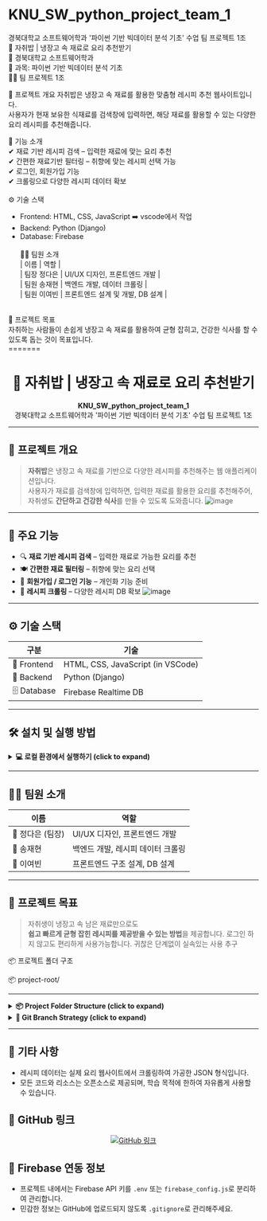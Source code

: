 
# KNU_SW_python_project_team_1
경북대학교 소프트웨어학과 '파이썬 기반 빅데이터 분석 기초' 수업 팀 프로젝트 1조<br>
🍚 자취밥 | 냉장고 속 재료로 요리 추천받기<br>
🏫 경북대학교 소프트웨어학과<br>
📌 과목: 파이썬 기반 빅데이터 분석 기초<br>
🧑‍🍳 팀 프로젝트 1조

📌 프로젝트 개요
자취밥은 냉장고 속 재료를 활용한 맞춤형 레시피 추천 웹사이트입니다.<br>
사용자가 현재 보유한 식재료를 검색창에 입력하면, 해당 재료를 활용할 수 있는 다양한 요리 레시피를 추천해줍니다.<br>

🎯 기능 소개<br>
✔ 재료 기반 레시피 검색 – 입력한 재료에 맞는 요리 추천<br>
✔ 간편한 재료기반 필터링 – 취향에 맞는 레시피 선택 가능<br>
✔ 로그인, 회원가입 기능<br>
✔ 크롤링으로 다양한 레시피 데이터 확보<br>
<br>
⚙️ 기술 스택<br>
- Frontend: HTML, CSS, JavaScript ➡️ vscode에서 작업<br>
- Backend: Python (Django)<br>
- Database: Firebase<br>
  <br>
👨‍💻 팀원 소개<br>
| 이름 | 역할 | <br>
| 팀장 정다은 | UI/UX 디자인, 프론트엔드 개발 | <br>
| 팀원 송재현 | 백엔드 개발, 데이터 크롤링 | <br>
| 팀원 이여빈 | 프론트엔드 설계 및 개발, DB 설계 | <br>
<br>
🚀 프로젝트 목표<br>
자취하는 사람들이 손쉽게 냉장고 속 재료를 활용하여 균형 잡히고, 건강한 식사를 할 수 있도록 돕는 것이 목표입니다.<br>
=======
<h1 align="center">🍚 자취밥 | 냉장고 속 재료로 요리 추천받기</h1>

<p align="center">
  <strong>KNU_SW_python_project_team_1</strong><br>
  경북대학교 소프트웨어학과 '파이썬 기반 빅데이터 분석 기초' 수업 팀 프로젝트 1조
</p>

---

## 📌 프로젝트 개요

> **자취밥**은 냉장고 속 재료를 기반으로 다양한 레시피를 추천해주는 웹 애플리케이션입니다.  
> 사용자가 재료를 검색창에 입력하면, 입력한 재료를 활용한 요리를 추천해주어,  
> 자취생도 **간단하고 건강한 식사**를 만들 수 있도록 도와줍니다.
![image](https://github.com/user-attachments/assets/50fb24f5-8e9d-412f-b713-f7cc4521e020)


---

## 🎯 주요 기능

- 🔍 **재료 기반 레시피 검색** – 입력한 재료로 가능한 요리를 추천
- 🍽️ **간편한 재료 필터링** – 취향에 맞는 요리 선택
- 👤 **회원가입 / 로그인 기능** – 개인화 기능 준비
- 🔄 **레시피 크롤링** – 다양한 레시피 DB 확보
![image](https://github.com/user-attachments/assets/16ad6dfa-dccf-4b57-8483-52c285dbe69d)

---

## ⚙️ 기술 스택

| 구분 | 기술 |
|------|------|
| 🎨 Frontend | HTML, CSS, JavaScript (in VSCode) |
| 🧠 Backend | Python (Django) |
| 🗄️ Database | Firebase Realtime DB |

---

## 🛠 설치 및 실행 방법

<details>
<summary><strong>💻 로컬 환경에서 실행하기 (click to expand)</strong></summary>

### 📁 1. 프로젝트 클론

```bash
git clone https://github.com/stellalee1210/KNU_SW_python_project_team_1.git
cd KNU_SW_python_project_team_1
```
### 🐍 2. 가상환경 설정 및 패키지 설치

```bash
# 가상환경 생성

python -m venv venv

# 가상환경 활성화
```bash
# Windows
venv\Scripts\activate
# macOS/Linux
source venv/bin/activate
```

# 필수 패키지 설치
```bash
pip install -r requirements.txt
``` 

🔥 3. Firebase 연동 설정
firebase_config.py 파일에 Firebase Admin SDK 키 경로와 DB URL을 설정

```bash
# firebase_config.py 예시
import firebase_admin
from firebase_admin import credentials, db

cred = credentials.Certificate("path/to/your-firebase-adminsdk.json")
firebase_admin.initialize_app(cred, {
    'databaseURL': 'https://your-project-id.firebaseio.com'
})
```

🧠 4. Django 서버 실행
```bash
# 마이그레이션 적용
python manage.py makemigrations
python manage.py migrate

# 개발 서버 실행
python manage.py runserver
```

🌐 5. 웹 접속 및 테스트
- 웹 브라우저에서 [http://127.0.0.1:8000](http://127.0.0.1:8000) 접속
- 메인 페이지 → 재료 검색 → 상세페이지 흐름 확인

</details>

---

## 👨‍💻 팀원 소개

| 이름 | 역할 |
|------|------|
| 👩 정다은 (팀장) | UI/UX 디자인, 프론트엔드 개발 |
| 👨 송재현 | 백엔드 개발, 레시피 데이터 크롤링 |
| 👩 이여빈 | 프론트엔드 구조 설계, DB 설계 |

---

## 🚀 프로젝트 목표

> 자취생이 냉장고 속 남은 재료만으로도  
> **쉽고 빠르게 균형 잡힌 레시피를 제공받을 수 있는 방법**을 제공합니다.
> 로그인 하지 않고도 편리하게 사용가능합니다.
> 귀찮은 단계없이 실속있는 사용 추구

📦 프로젝트 폴더 구조 

📦 project-root/
<hr>

<details>
  <summary><strong>📦 Project Folder Structure (click to expand)</strong></summary>

  <pre>

📦 project-root/
├── .idea/                        # PyCharm 프로젝트 설정
├── RecipeDetail/                 # 레시피 상세 페이지 UI
│   ├── RecipeDetail.css
│   ├── RecipeDetail.html
│   └── RecipeDetail.js
├── __pycache__/                  # 파이썬 캐시 파일
├── loginPage/                    # 로그인 페이지 UI
│   ├── login.css
│   ├── login.html
│   └── login.js
├── mainPage/                     # 메인 페이지 UI 및 이미지
│   ├── main.css
│   ├── main.html
│   ├── main.js
│   ├── profile_jde.png
│   ├── profile_sjh.png
│   └── profile_ybl.png
├── recipes/                      # 레시피 관련 Django 앱
│   ├── __pycache__/
│   ├── migrations/
│   ├── __init__.py
│   ├── apps.py
│   ├── urls.py
│   └── views.py
├── searchPage/                   # 검색 결과 페이지 UI
│   ├── search.css
│   ├── search.html
│   └── search.js
├── signupPage/                   # 회원가입 페이지 UI
│   ├── signup.css
│   ├── signup.html
│   └── signup.js
├── user_auth_project/            # Django 프로젝트 설정
│   ├── __pycache__/
│   ├── __init__.py
│   ├── asgi.py
│   ├── settings.py
│   ├── urls.py
│   └── wsgi.py
├── users/                        # 사용자 인증 관련 Django 앱
│   ├── __pycache__/
│   ├── migrations/
│   ├── __init__.py
│   ├── apps.py
│   ├── forms.py
│   ├── serializers.py
│   ├── urls.py
│   └── views.py
├── .gitignore                    # Git 무시 목록 설정
├── README.md                     # 프로젝트 설명 문서
├── firebase_config.py            # Firebase 연동 설정
├── launch.json                   # VSCode 실행 환경 설정
├── manage.py                     # Django 관리 명령어 실행 스크립트
├── structure_back.txt            # 백엔드 구조 요약
├── structure_check.txt           # 체크리스트 및 구조 확인
└── test.js                       # 초기 테스트용 JS 파일

  </pre>
</details>

<details>
<summary><strong>🌿 Git Branch Strategy (click to expand)</strong></summary>

<!-- ✅ 브랜치 소개 -->

<table>
  <thead>
    <tr>
      <th>Branch</th>
      <th>설명</th>
      <th>상태</th>
      <th>작성자</th>
    </tr>
  </thead>
  <tbody>
    <!-- ✅ 브랜치 -->
    <tr><td><code>main</code></td><td>최종 통합된 배포 코드</td><td>✅ 유지</td><td>-</td></tr>
    <tr><td><code>RecipeDetail</code></td><td>레시피 상세페이지 + 정다은 작업 전체 포함</td><td>✅ 유지</td><td>정다은</td></tr>
    <tr><td><code>SignInUpAPI</code></td><td>최종 로그인/회원가입 API 구현</td><td>✅ 유지</td><td>송재현</td></tr>
    <tr><td><code>crawling</code></td><td>전처리된 '만개의 레시피' 크롤링 데이터</td><td>✅ 유지</td><td>송재현</td></tr>
    <tr><td><code>develop-merge-test</code></td><td>프론트, 백, API 최종 통합 테스트 브랜치</td><td>✅ 유지</td><td>송재현, 이여빈</td></tr>
    <tr><td><code>development</code></td><td>중간 버전: 프론트엔드 통합 개발</td><td>✅ 유지</td><td>전체</td></tr>
    <tr><td><code>development-back</code></td><td>중간 버전: 백엔드 통합 개발</td><td>✅ 유지</td><td>송재현</td></tr>
    <tr><td><code>firebase_search</code></td><td>검색 기능용 API 개발</td><td>✅ 유지</td><td>송재현</td></tr>
    <tr><td><code>loginPage</code></td><td>로그린/회원가입 UI(버전관리)</td><td>✅ 유지</td><td>정다은</td></tr>
  </tbody>
</table>

</details>

<hr>


## 📎 기타 사항

- 레시피 데이터는 실제 요리 웹사이트에서 크롤링하여 가공한 JSON 형식입니다.
- 모든 코드와 리소스는 오픈소스로 제공되며, 학습 목적에 한하여 자유롭게 사용할 수 있습니다.

## 🔗 GitHub 링크

<p align="center">
  <a href="https://github.com/stellalee1210/KNU_SW_python_project_team_1">
    <img src="https://img.shields.io/badge/GitHub-프로젝트-blue?logo=github" alt="GitHub 링크">
  </a>
</p>
  
## 🔐 Firebase 연동 정보

- 프로젝트 내에서는 Firebase API 키를 `.env` 또는 `firebase_config.js`로 분리하여 관리합니다.
- 민감한 정보는 GitHub에 업로드되지 않도록 `.gitignore`로 관리해주세요.

